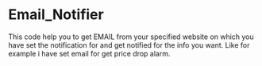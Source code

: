 # Email_Notifier
This code help you to get EMAIL from your specified website on which you have set the notification for and get notified for the info you want. Like for example i have 
set email for get price drop alarm. 
